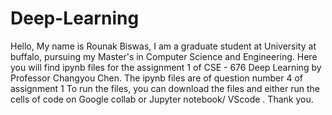 # Deep-Learning
Hello,
My name is Rounak Biswas, I am a graduate student at University at buffalo, pursuing my Master's in Computer Science and Engineering.
Here you will find ipynb files for the assignment 1 of CSE - 676 Deep Learning by Professor Changyou Chen. 
The ipynb files are of question number 4 of assignment 1 
To run the files, you can download the files and either 
run the cells of code on Google collab 
or Jupyter notebook/ VScode .
Thank you.

